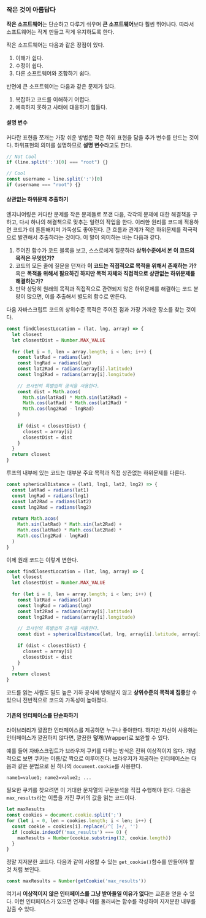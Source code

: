 ### 작은 것이 아름답다
**작은 소프트웨어**는 단순하고 다루기 쉬우며 **큰 소프트웨어**보다 훨씬 뛰어나다. 따라서 소프트웨어는 작게 만들고 작게 유지하도록 한다.

작은 소프트웨어는 다음과 같은 장점이 있다.
1. 이해가 쉽다.
2. 수정이 쉽다.
3. 다른 소프트웨어와 조합하기 쉽다.

반면에 큰 소프트웨어는 다음과 같은 문제가 있다.
1. 복잡하고 코드를 이해하기 어렵다.
2. 예측하지 못하고 사태에 대응하기 힘들다.

#### 설명 변수
커다란 표현을 쪼개는 가장 쉬운 방법은 작은 하위 표현을 담을 추가 변수를 만드는 것이다. 하위표현의 의미를 설명하므로 **설명 변수**라고도 한다.

```js
// Not Cool
if (line.split(':')[0] === "root") {}

// Cool
const username = line.split(':')[0]
if (username === "root") {}
```

#### 상관없는 하위문제 추출하기
엔지니어링은 커다란 문제를 작은 문제들로 쪼갠 다음, 각각의 문제에 대한 해결책을 구하고, 다시 하나의 해결책으로 맞추는 일련의 작업을 한다.
이러한 원리를 코드에 적용하면 코드가 더 튼튼해지며 가독성도 좋아진다.
큰 흐름과 관계가 적은 하위문제를 적극적으로 발견해서 추출하라는 것이다. 이 말이 의미하는 바는 다음과 같다.

1. 주어진 함수가 코드 블록을 보고, 스스로에게 질문하라 **상위수준에서 본 이 코드의 목적은 무엇인가?**
2. 코드의 모든 줄에 질문을 던져라 **이 코드는 직접적으로 목적을 위해서 존재하는 가?** 혹은 **목적을 위해서 필요하긴 하지만 목적 자체와 직접적으로 상관없는 하위문제를 해결하는가?**
3. 만약 상당히 원래의 목적과 직접적으로 관련되지 않은 하위문제를 해결하는 코드 분량이 많으면, 이를 추출해서 별도의 함수로 만든다.

다음 자바스크립트 코드의 상위수준 목적은 주어진 점과 가장 가까운 장소를 찾는 것이다.
```js
const findClosestLocation = (lat, lng, array) => {
  let closest
  let closestDist = Number.MAX_VALUE
  
  for (let i = 0, len = array.length; i < len; i++) {
    const latRad = radians(lat)
    const lngRad = radians(lng)
    const lat2Rad = radians(array[i].latitude)
    const lng2Rad = radians(array[i].longitude)
    
    // 코사인의 특별법칙 공식을 사용한다.
    const dist = Math.acos(
      Math.sin(latRad) * Math.sin(lat2Rad) +
      Math.cos(latRad) * Math.cos(lat2Rad) *
      Math.cos(lng2Rad - lngRad)
    )
    
    if (dist < closestDist) {
      closest = array[i]
      closestDist = dist
    }
  }
  return closest
}
```
루프의 내부에 있는 코드는 대부분 주요 목적과 직접 상관없는 하위문제를 다룬다.

```js
const sphericalDistance = (lat1, lng1, lat2, lng2) => {
  const latRad = radians(lat1)
  const lngRad = radians(lng1)
  const lat2Rad = radians(lat2)
  const lng2Rad = radians(lng2)
    
  return Math.acos(
    Math.sin(latRad) * Math.sin(lat2Rad) +
    Math.cos(latRad) * Math.cos(lat2Rad) *
    Math.cos(lng2Rad - lngRad)
  )
}
```
이제 원래 코드는 이렇게 변한다.
```js
const findClosestLocation = (lat, lng, array) => {
  let closest
  let closestDist = Number.MAX_VALUE
  
  for (let i = 0, len = array.length; i < len; i++) {
    const latRad = radians(lat)
    const lngRad = radians(lng)
    const lat2Rad = radians(array[i].latitude)
    const lng2Rad = radians(array[i].longitude)
    
    // 코사인의 특별법칙 공식을 사용한다.
    const dist = sphericalDistance(lat, lng, array[i].latitude, array[i].longitude)
    
    if (dist < closestDist) {
      closest = array[i]
      closestDist = dist
    }
  }
  return closest
}
```
코드를 읽는 사람도 밀도 높은 기하 공식에 방해받지 않고 **상위수준의 목적에 집중**할 수 있으니 전반적으로 코드의 가독성이 높아졌다.

#### 기존의 인터페이스를 단순화하기
라이브러리가 깔끔한 인터페이스를 제공하면 누구나 좋아한다.
하지만 자신이 사용하는 인터페이스가 깔끔하지 않다면, 깔끔한 **덮개**(Wrapper)로 보완할 수 있다.

예를 들어 자바스크립트가 브라우저 쿠키를 다루는 방식은 전혀 이상적이지 않다. 개념적으로 보면
쿠키는 이름/값 짝으로 이루어진다. 브라우저가 제공하는 인터페이스는 다음과 같은 문법으로 된
하나의 `document.cookie`를 사용한다.

```
name1=value1; name2=value2; ...
```

필요한 쿠키를 찾으려면 이 거대한 문자열의 구문분석을 직접 수행해야 한다.
다음은 `max_results`라는 이름을 가진 쿠키의 값을 읽는 코드이다.

```js
let maxResults
const cookies = document.cookie.split(';')
for (let i = 0, len = cookies.length; i < len; i++) {
  const cookie = cookies[i].replace(/^[ ]+/, '')
  if (cookie.indexOf('max_results') === 0) {
    maxResults = Number(cookie.substring(12, cookie.length))
  }
}
```

정말 지저분한 코드다. 다음과 같이 사용할 수 있는 `get_cookie()`함수를 만들어야 할 것 처럼 보인다.

```js
const maxResults = Number(getCookie('max_results'))
```

여기서 **이상적이지 않은 인터페이스를 그냥 받아들일 이유가 없다**는 교훈을 얻을 수 있다.
이런 인터페이스가 있으면 언제나 이를 둘러싸는 함수를 작성하여 지저분한 내부를 감출 수 있다.
